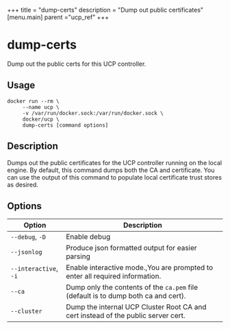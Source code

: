 +++
title = "dump-certs"
description = "Dump out public certificates"
[menu.main]
parent ="ucp_ref"
+++

# dump-certs

Dump out the public certs for this UCP controller.

## Usage

```
docker run --rm \
     --name ucp \
     -v /var/run/docker.sock:/var/run/docker.sock \
     docker/ucp \
     dump-certs [command options]
```

## Description

Dumps out the public certificates for the UCP controller running on the local
engine. By default, this command dumps both the CA and certificate. You can use
the output of this command to populate local certificate trust stores as
desired.


## Options

| Option                | Description                                                                         |
|-----------------------|-------------------------------------------------------------------------------------|
| `--debug`, `-D`       | Enable debug                                                                        |
| `--jsonlog`           | Produce json formatted output for easier parsing                                    |
| `--interactive`, `-i` | Enable interactive mode.,You are prompted to enter all required information.        |
| `--ca`                | Dump only the contents of the `ca.pem` file (default is to dump both ca and cert).  |
| `--cluster`           | Dump the internal UCP Cluster Root CA and cert instead of the public server cert.   |
